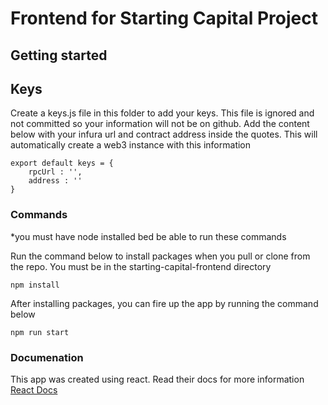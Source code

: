 # Frontend for Starting Capital Project

## Getting started

## Keys

Create a keys.js file in this folder to add your keys. This file is ignored and not committed so your information will not be on github.
Add the content below with your infura url and contract address inside the quotes. This will automatically create a web3 instance with this information

```
export default keys = {
    rpcUrl : '',
    address : ''
}
```

### Commands
*you must have node installed bed be able to run these commands

Run the command below to install packages when you pull or clone from the repo. You must be in the starting-capital-frontend directory
```
npm install
```

After installing packages, you can fire up the app by running the command below
```
npm run start
```

### Documenation

This app was created using react. Read their docs for more information
<a href="https://reactjs.org/docs/getting-started.html">React Docs</a>
